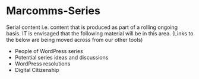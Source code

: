 # Marcomms-Series
Serial content i.e. content that is produced as part of a rolling ongoing basis. IT is envisaged that the following material will be in this area. (Links to the below are being moved across from our other tools)

- People of WordPress series
- Potential series ideas and discussions
- WordPress resolutions
- Digital Citizenship
